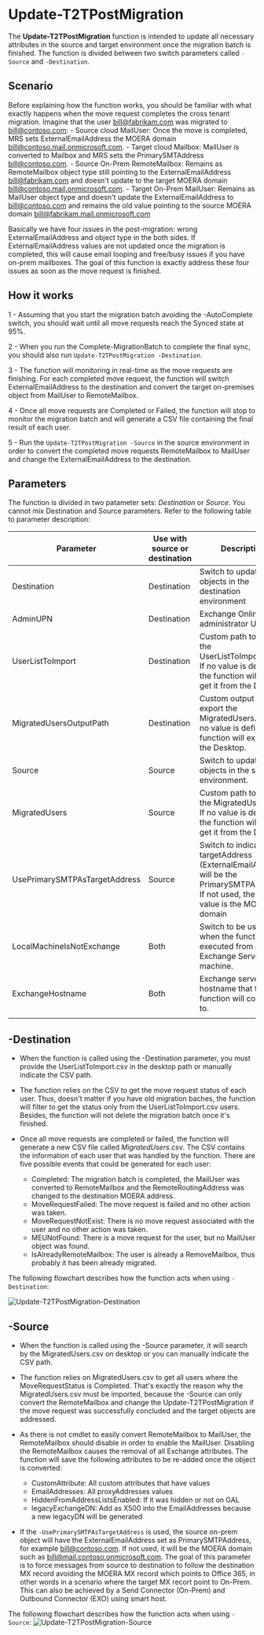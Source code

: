 # Update-T2TPostMigration

The **Update-T2TPostMigration** function is intended to update all necessary attributes in the source and target environment once the migration batch is finished. The function is divided between two switch parameters called `-Source` and `-Destination`.

## Scenario

Before explaining how the function works, you should be familiar with what exactly happens when the move request completes the cross tenant migration. Imagine that the user bill@fabrikam.com was migrated to bill@contoso.com:
	- Source cloud MailUser: Once the move is completed, MRS sets ExternalEmailAddress the MOERA domain bill@contoso.mail.onmicrosoft.com.
	- Target cloud Mailbox: MailUser is converted to Mailbox and MRS sets the PrimarySMTAddress bill@contoso.com.
	- Source On-Prem RemoteMailbox: Remains as RemoteMailbox object type still pointing to the ExternalEmailAddress bill@fabrikam.com and doesn't update to the target MOERA domain bill@contoso.mail.onmicrosoft.com.
	- Target On-Prem MailUser: Remains as MailUser object type and doesn't update the ExternalEmailAddress to bill@contoso.com and remains the old value pointing to the source MOERA domain bill@fabrikam.mail.onmicrosoft.com

Basically we have four issues in the post-migration: wrong ExternalEmailAddress and object type in the both sides. If ExternalEmailAddress values are not updated once the migration is completed, this will cause email looping and free/busy issues if you have on-prem mailboxes. The goal of this function is exactly address these four issues as soon as the move request is finished.

## How it works

1 - Assuming that you start the migration batch avoiding the -AutoComplete switch, you should wait until all move requests reach the Synced state at 95%.

2 - When you run the Complete-MigrationBatch to complete the final sync, you should also run `Update-T2TPostMigration -Destination`.

3 - The function will monitoring in real-time as the move requests are finishing. For each completed move request, the function will switch ExternalEmailAddress to the destination and convert the target on-premises object from MailUser to RemoteMailbox.

4 - Once all move requests are Completed or Failed, the function will stop to monitor the migration batch and will generate a CSV file containing the final result of each user.

5 - Run the `Update-T2TPostMigration -Source` in the source environment in order to convert the completed move requests RemoteMailbox to MailUser and change the ExternalEmailAddress to the destination.

## Parameters

The function is divided in two patameter sets: *Destination* or *Source*. You cannot mix Destination and Source parameters. Refer to the following table to parameter description:

| Parameter | Use with source or destination | Description | Required or Optional
|----------------------------- |-------------|-------------------------|---------------|
| Destination                  | Destination | Switch to update the objects in the destination environment  | Required |
| AdminUPN                     | Destination | Exchange Online administrator UPN.  | Required |
| UserListToImport             | Destination | Custom path to import the UserListToImport.csv. If no value is defined the function will try to get it from the Desktop. | Optional |
| MigratedUsersOutputPath      | Destination | Custom output path to export the MigratedUsers.csv. If no value is defined the function will export in the Desktop. | Optional |
| Source                       | Source      | Switch to update the objects in the source environment. | Required |
| MigratedUsers                | Source      | Custom path to import the MigratedUsers.csv. If no value is defined the function will try to get it from the Desktop. | Required |
| UsePrimarySMTPAsTargetAddress| Source      | Switch to indicate that targetAddress (ExternalEmailAddress) will be the PrimarySMTPAddress. If not used, the default value is the MOERA domain | Optional |
| LocalMachineIsNotExchange    | Both        | Switch to be used when the function is executed from a non-Exchange Server machine. | Optional |
| ExchangeHostname             | Both        | Exchange server hostname that the function will connect to. | Optional |
|||||


## -Destination

- When the function is called using the -Destination parameter, you must provide the UserListToImport.csv in the desktop path or manually indicate the CSV path.

- The function relies on the CSV to get the move request status of each user. Thus, doesn't matter if you have old migration baches, the function will filter to get the status only from the UserListToImport.csv users. Besides, the function will not delete the migration batch once it's finished.

- Once all move requests are completed or failed, the function will generate a new CSV file called *MigratedUsers.csv*. The CSV contains the information of each user that was handled by the function. There are five possible events that could be generated for each user:
	- Completed: The migration batch is completed, the MailUser was converted to RemoteMailbox and the RemoteRoutingAddress was changed to the destination MOERA address.
	- MoveRequestFailed: The move request is failed and no other action was taken.
	- MoveRequestNotExist: There is no move request associated with the user and no other action was taken.
	- MEUNotFound: There is a move request for the user, but no MailUser object was found.
	- IsAlreadyRemoteMailbox: The user is already a RemoveMailbox, thus probably it has been already migrated.

The following flowchart describes how the function acts when using `-Destination`:

![Update-T2TPostMigration-Destination](https://user-images.githubusercontent.com/43185536/115460309-67468b00-a228-11eb-84c5-f5e7fab63eb6.png)


## -Source

- When the function is called using the -Source parameter, it will search by the MigratedUsers.csv on desktop or you can manually indicate the CSV path.

- The function relies on MigratedUsers.csv to get all users where the MoveRequestStatus is Completed. That's exactly the reason why the MigratedUsers.csv must be imported, because the -Source can only convert the RemoteMailbox and change the Update-T2TPostMigration if the move request was successfully concluded and the target objects are addressed.

- As there is not cmdlet to easily convert RemoteMailbox to MailUser, the RemoteMailbox should disable in order to enable the MailUser. Disabling the RemoteMailbox causes the removal of all Exchange attributes. The function will save the following attributes to be re-added once the object is converted:
	- CustomAttribute: All custom attributes that have values
	- EmailAddresses: All proxyAddresses values
	- HiddenFromAddressListsEnabled: If it was hidden or not on GAL
	- legacyExchangeDN: Add as X500 into the EmailAddresses because a new legacyDN will be generated

- If the `-UsePrimarySMTPAsTargetAddress` is used, the source on-prem object will have the ExternalEmailAddress set as PrimarySMTPAddress, for example bill@contoso.com. If not used, it will be the MOERA domain such as bill@mail.contoso.onmicrosoft.com. The goal of this parameter is to force messages from source to destination to follow the destination MX record avoiding the MOERA MX record which points to Office 365, in other words in a scenario where the target MX recort point to On-Prem. This can also be achieved by a Send Connector (On-Prem) and Outbound Connector (EXO) using smart host.

The following flowchart describes how the function acts when using `-Source`:
![Update-T2TPostMigration-Source](https://user-images.githubusercontent.com/43185536/115555908-593c4d00-a2b0-11eb-9189-faa8a6619610.png)